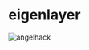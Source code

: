 # eigenlayer

![angelhack](https://github.com/jameslimjy/eigenlayer/assets/56946413/13dd4afb-1c01-4b4b-9192-e422af8597f7)
